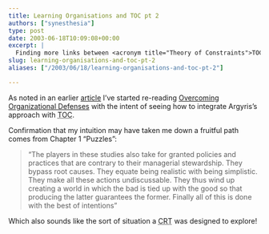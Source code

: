 ```yaml
---
title: Learning Organisations and TOC pt 2
authors: ["synesthesia"]
type: post
date: 2003-06-18T10:09:08+00:00
excerpt: |
  Finding more links between <acronym title="Theory of Constraints">TOC</acronym> and Argyris's observations on organisational defences.
slug: learning-organisations-and-toc-pt-2 
aliases: ["/2003/06/18/learning-organisations-and-toc-pt-2"]

---
```

As noted in an earlier [article][1] I&#8217;ve started re-reading [Overcoming Organizational Defenses][2] with the intent of seeing how to integrate Argyris&#8217;s approach with <acronym title="Theory of Constraints">TOC</acronym>.

Confirmation that my intuition may have taken me down a fruitful path comes from Chapter 1 &#8220;Puzzles&#8221;:

> &#8220;The players in these studies also take for granted policies and practices that are contrary to their managerial stewardship. They bypass root causes. They equate being realistic with being simplistic. They make all these actions undiscussable. They thus wind up creating a world in which the bad is tied up with the good so that producing the latter guarantees the former. Finally all of this is done with the best of intentions&#8221;

Which also sounds like the sort of situation a <acronym title="Current Reality Tree - one of the TOC Thinking Tools">CRT</acronym> was designed to explore!

 [1]: https://www.synesthesia.co.uk/blog/archives/learning_organisations/000165.php
 [2]: https://www.synesthesia.co.uk/library/archives/000150.php